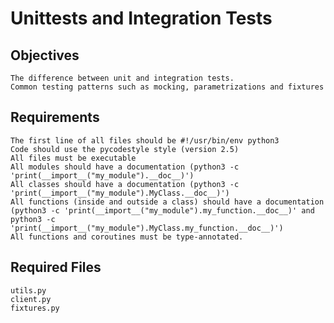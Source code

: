 # Unittests and Integration Tests

## Objectives
    
    The difference between unit and integration tests.
    Common testing patterns such as mocking, parametrizations and fixtures

## Requirements

    The first line of all files should be #!/usr/bin/env python3
    Code should use the pycodestyle style (version 2.5)
    All files must be executable
    All modules should have a documentation (python3 -c 'print(__import__("my_module").__doc__)')
    All classes should have a documentation (python3 -c 'print(__import__("my_module").MyClass.__doc__)')
    All functions (inside and outside a class) should have a documentation (python3 -c 'print(__import__("my_module").my_function.__doc__)' and python3 -c 'print(__import__("my_module").MyClass.my_function.__doc__)')
    All functions and coroutines must be type-annotated.

## Required Files

    utils.py 
    client.py 
    fixtures.py
